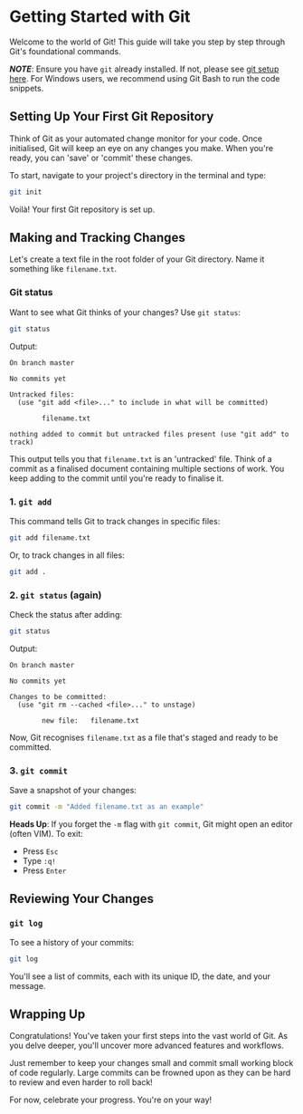 # Getting Started with Git

Welcome to the world of Git! This guide will take you step by step through Git's foundational commands.

***NOTE***: Ensure you have `git` already installed. If not, please see [git setup here](../00_setting_up_your_environment/git). For Windows users, we recommend using Git Bash to run the code snippets.

## Setting Up Your First Git Repository

Think of Git as your automated change monitor for your code. Once initialised, Git will keep an eye on any changes you make. When you're ready, you can 'save' or 'commit' these changes.

To start, navigate to your project's directory in the terminal and type:

```bash
git init
```

Voilà! Your first Git repository is set up.

## Making and Tracking Changes

Let's create a text file in the root folder of your Git directory. Name it something like `filename.txt`.

### Git status

Want to see what Git thinks of your changes? Use `git status`:

```bash
git status
```

Output:

``` text
On branch master

No commits yet

Untracked files:
  (use "git add <file>..." to include in what will be committed)

        filename.txt

nothing added to commit but untracked files present (use "git add" to track)
```

This output tells you that `filename.txt` is an 'untracked' file. Think of a commit as a finalised document containing multiple sections of work. You keep adding to the commit until you're ready to finalise it.

### 1. `git add`

This command tells Git to track changes in specific files:

```bash
git add filename.txt
```

Or, to track changes in all files:

```bash
git add .
```

### 2. `git status` (again)

Check the status after adding:

```bash
git status
```

Output:

``` text
On branch master

No commits yet

Changes to be committed:
  (use "git rm --cached <file>..." to unstage)

        new file:   filename.txt
```

Now, Git recognises `filename.txt` as a file that's staged and ready to be committed.

### 3. `git commit`

Save a snapshot of your changes:

```bash
git commit -m "Added filename.txt as an example"
```

**Heads Up**: If you forget the `-m` flag with `git commit`, Git might open an editor (often VIM). To exit:

- Press `Esc`
- Type `:q!`
- Press `Enter`

## Reviewing Your Changes

### `git log`

To see a history of your commits:

```bash
git log
```

You'll see a list of commits, each with its unique ID, the date, and your message.

## Wrapping Up

Congratulations! You've taken your first steps into the vast world of Git. As you delve deeper, you'll uncover more advanced features and workflows.

Just remember to keep your changes small and commit small working block of code regularly. Large commits can be frowned upon as they can be hard to review and even harder to roll back!

For now, celebrate your progress. You're on your way! 
